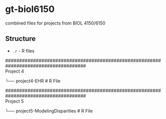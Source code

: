 # gt-biol6150
combined files for projects from BIOL 4150/6150

## Structure
- `.r`     - R files     

#####################################################################################  
Project 4    
   
└── project4-EHR          # R File    

#####################################################################################  
Project 5    

└── project5-ModelingDisparities          # R File    
